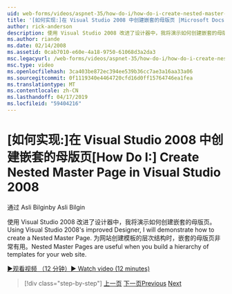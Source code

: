 ```yaml
---
uid: web-forms/videos/aspnet-35/how-do-i/how-do-i-create-nested-master-page-in-visual-studio-2008
title: '[如何实现:]在 Visual Studio 2008 中创建嵌套的母版页 |Microsoft Docs'
author: rick-anderson
description: 使用 Visual Studio 2008 改进了设计器中，我将演示如何创建嵌套的母版页。 嵌套的母版页非常有用，在生成 hierarch 时...
ms.author: riande
ms.date: 02/14/2008
ms.assetid: 0cab7010-e60e-4a18-9750-61068d3a2da3
msc.legacyurl: /web-forms/videos/aspnet-35/how-do-i/how-do-i-create-nested-master-page-in-visual-studio-2008
msc.type: video
ms.openlocfilehash: 3ca403be872ec394ee539b36cc7ae3a16aa33a06
ms.sourcegitcommit: 0f1119340e4464720cfd16d0ff15764746ea1fea
ms.translationtype: MT
ms.contentlocale: zh-CN
ms.lasthandoff: 04/17/2019
ms.locfileid: "59404216"
---
```

# <a name="how-do-i-create-nested-master-page-in-visual-studio-2008"></a><span data-ttu-id="8cf32-104">[如何实现:]在 Visual Studio 2008 中创建嵌套的母版页</span><span class="sxs-lookup"><span data-stu-id="8cf32-104">[How Do I:] Create Nested Master Page in Visual Studio 2008</span></span>

<span data-ttu-id="8cf32-105">通过 Asli Bilgin</span><span class="sxs-lookup"><span data-stu-id="8cf32-105">by Asli Bilgin</span></span>

<span data-ttu-id="8cf32-106">使用 Visual Studio 2008 改进了设计器中，我将演示如何创建嵌套的母版页。</span><span class="sxs-lookup"><span data-stu-id="8cf32-106">Using Visual Studio 2008's improved Designer, I will demonstrate how to create a Nested Master Page.</span></span> <span data-ttu-id="8cf32-107">为网站创建模板的层次结构时，嵌套的母版页非常有用。</span><span class="sxs-lookup"><span data-stu-id="8cf32-107">Nested Master Pages are useful when you build a hierarchy of templates for your web site.</span></span>

[<span data-ttu-id="8cf32-108">&#9654;观看视频 （12 分钟）</span><span class="sxs-lookup"><span data-stu-id="8cf32-108">&#9654; Watch video (12 minutes)</span></span>](https://channel9.msdn.com/Blogs/ASP-NET-Site-Videos/how-do-i-create-nested-master-page-in-visual-studio-2008)

> [!div class="step-by-step"]
> <span data-ttu-id="8cf32-109">[上一页](how-do-i-create-a-master-page-in-visual-studio-2008.md)
> [下一页](how-do-i-cascading-style-sheets-in-visual-studio-2008.md)</span><span class="sxs-lookup"><span data-stu-id="8cf32-109">[Previous](how-do-i-create-a-master-page-in-visual-studio-2008.md)
[Next](how-do-i-cascading-style-sheets-in-visual-studio-2008.md)</span></span>
